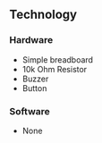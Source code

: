 ## Technology

### **Hardware**
- Simple breadboard
- 10k Ohm Resistor
- Buzzer
- Button

### **Software**
- None
